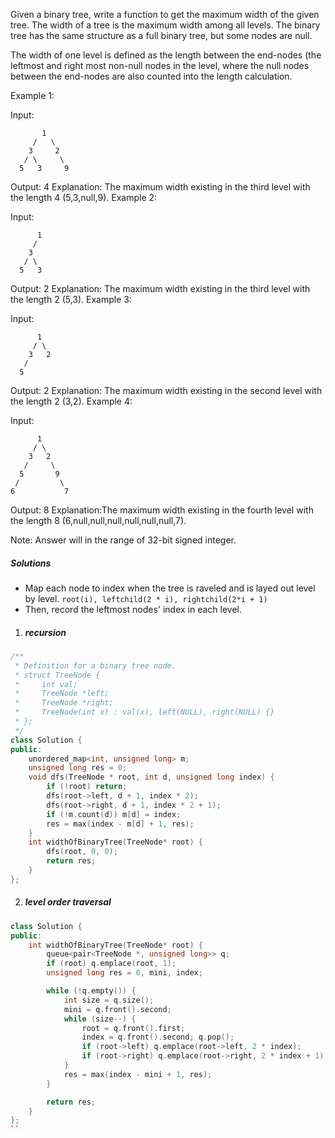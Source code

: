 Given a binary tree, write a function to get the maximum width of the given tree. The width of a tree is the maximum width among all levels. The binary tree has the same structure as a full binary tree, but some nodes are null.

The width of one level is defined as the length between the end-nodes (the leftmost and right most non-null nodes in the level, where the null nodes between the end-nodes are also counted into the length calculation.

Example 1:

Input: 

           1
         /   \
        3     2
       / \     \  
      5   3     9 

Output: 4
Explanation: The maximum width existing in the third level with the length 4 (5,3,null,9).
Example 2:

Input: 

          1
         /  
        3    
       / \       
      5   3     

Output: 2
Explanation: The maximum width existing in the third level with the length 2 (5,3).
Example 3:

Input: 

          1
         / \
        3   2 
       /        
      5      

Output: 2
Explanation: The maximum width existing in the second level with the length 2 (3,2).
Example 4:

Input: 

          1
         / \
        3   2
       /     \  
      5       9 
     /         \
    6           7
Output: 8
Explanation:The maximum width existing in the fourth level with the length 8 (6,null,null,null,null,null,null,7).


Note: Answer will in the range of 32-bit signed integer.

##### Solutions

- Map each node to index when the tree is raveled and is layed out level by level. `root(i), leftchild(2 * i), rightchild(2*i + 1)`
- Then, record the leftmost nodes' index in each level.

1. ##### recursion

```c++
/**
 * Definition for a binary tree node.
 * struct TreeNode {
 *     int val;
 *     TreeNode *left;
 *     TreeNode *right;
 *     TreeNode(int x) : val(x), left(NULL), right(NULL) {}
 * };
 */
class Solution {
public:
    unordered_map<int, unsigned long> m;
    unsigned long res = 0;
    void dfs(TreeNode * root, int d, unsigned long index) {
        if (!root) return;
        dfs(root->left, d + 1, index * 2);
        dfs(root->right, d + 1, index * 2 + 1);
        if (!m.count(d)) m[d] = index;
        res = max(index - m[d] + 1, res);
    }
    int widthOfBinaryTree(TreeNode* root) {
        dfs(root, 0, 0);
        return res;
    }
};
```

2. ##### level order traversal

```c++
class Solution {
public:
    int widthOfBinaryTree(TreeNode* root) {
        queue<pair<TreeNode *, unsigned long>> q;
        if (root) q.emplace(root, 1);
        unsigned long res = 0, mini, index;

        while (!q.empty()) {
            int size = q.size();
            mini = q.front().second;
            while (size--) {
                root = q.front().first;
                index = q.front().second; q.pop();
                if (root->left) q.emplace(root->left, 2 * index);
                if (root->right) q.emplace(root->right, 2 * index + 1);
            }
            res = max(index - mini + 1, res);
        }

        return res;
    }
};
``